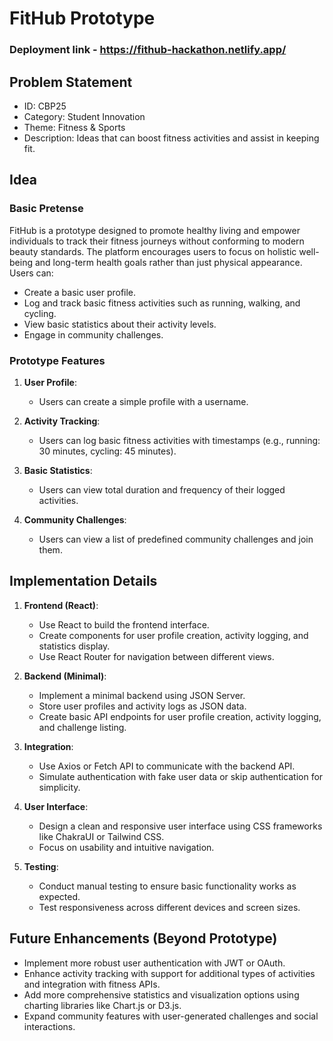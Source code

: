 # FitHub Prototype

### Deployment link - https://fithub-hackathon.netlify.app/

## Problem Statement

- ID: CBP25
- Category: Student Innovation
- Theme: Fitness & Sports
- Description: Ideas that can boost fitness activities and assist in keeping fit.

## Idea

### Basic Pretense

FitHub is a prototype designed to promote healthy living and empower individuals to track their fitness journeys without conforming to modern beauty standards. The platform encourages users to focus on holistic well-being and long-term health goals rather than just physical appearance. Users can:

- Create a basic user profile.
- Log and track basic fitness activities such as running, walking, and cycling.
- View basic statistics about their activity levels.
- Engage in community challenges.

### Prototype Features

1. **User Profile**:
   - Users can create a simple profile with a username.

2. **Activity Tracking**:
   - Users can log basic fitness activities with timestamps (e.g., running: 30 minutes, cycling: 45 minutes).

3. **Basic Statistics**:
   - Users can view total duration and frequency of their logged activities.

4. **Community Challenges**:
   - Users can view a list of predefined community challenges and join them.

## Implementation Details

1. **Frontend (React)**:
   - Use React to build the frontend interface.
   - Create components for user profile creation, activity logging, and statistics display.
   - Use React Router for navigation between different views.

2. **Backend (Minimal)**:
   - Implement a minimal backend using JSON Server.
   - Store user profiles and activity logs as JSON data.
   - Create basic API endpoints for user profile creation, activity logging, and challenge listing.

3. **Integration**:
   - Use Axios or Fetch API to communicate with the backend API.
   - Simulate authentication with fake user data or skip authentication for simplicity.

4. **User Interface**:
   - Design a clean and responsive user interface using CSS frameworks like ChakraUI or Tailwind CSS.
   - Focus on usability and intuitive navigation.

5. **Testing**:
   - Conduct manual testing to ensure basic functionality works as expected.
   - Test responsiveness across different devices and screen sizes.

## Future Enhancements (Beyond Prototype)

- Implement more robust user authentication with JWT or OAuth.
- Enhance activity tracking with support for additional types of activities and integration with fitness APIs.
- Add more comprehensive statistics and visualization options using charting libraries like Chart.js or D3.js.
- Expand community features with user-generated challenges and social interactions.

